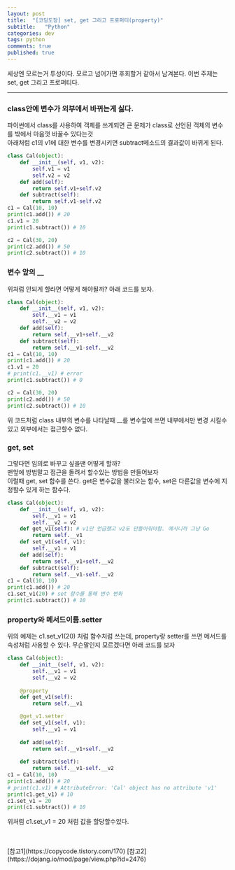 ```yaml
---
layout: post
title:  "[코딩도장] set, get 그리고 프로퍼티(property)"
subtitle:   "Python"
categories: dev
tags: python
comments: true
published: true
---
```


세상엔 모르는거 투성이다. 모르고 넘어가면 후회할거 같아서 남겨본다. 이번 주제는 set, get 그리고 프로퍼티다.

---

### class안에 변수가 외부에서 바뀌는게 싫다.
파이썬에서 class를 사용하여 객체를 쓰게되면 큰 문제가 class로 선언된 객체의 변수를 밖에서 마음껏 바꿀수 있다는것  
아래처럼 c1의 v1에 대한 변수를 변경시키면 subtract메소드의 결과값이 바뀌게 된다.

```python
class Cal(object):
    def __init__(self, v1, v2):
        self.v1 = v1
        self.v2 = v2
    def add(self):
        return self.v1+self.v2
    def subtract(self):
        return self.v1-self.v2
c1 = Cal(10, 10)
print(c1.add()) # 20
c1.v1 = 20
print(c1.subtract()) # 10

c2 = Cal(30, 20)
print(c2.add()) # 50
print(c2.subtract()) # 10
```

### 변수 앞의 __
위처럼 안되게 할라면 어떻게 해야될까? 아래 코드를 보자.

```python
class Cal(object):
    def __init__(self, v1, v2):
        self.__v1 = v1
        self.__v2 = v2
    def add(self):
        return self.__v1+self.__v2
    def subtract(self):
        return self.__v1-self.__v2
c1 = Cal(10, 10)
print(c1.add()) # 20
c1.v1 = 20
# print(c1.__v1) # error
print(c1.subtract()) # 0

c2 = Cal(30, 20)
print(c2.add()) # 50
print(c2.subtract()) # 10
```

위 코드처럼 class 내부의 변수를 나타날때 __를 변수앞에 쓰면 내부에서만 변경 시킬수 있고 외부에서는 접근할수 없다.  

### get, set
그렇다면 임의로 바꾸고 싶을땐 어떻게 할까?  
맨앞에 방법말고 접근을 돌려서 할수있는 방법을 만들어보자  
이럴때 get, set 함수를 쓴다. get은 변수값을 불러오는 함수, set은 다른값을 변수에 지정할수 있게 하는 함수다.

```python
class Cal(object):
    def __init__(self, v1, v2):
        self.__v1 = v1
        self.__v2 = v2
    def get_v1(self): # v1만 언급했고 v2도 만들어줘야함. 예시니까 그냥 Go
        return self.__v1
    def set_v1(self, v1):
        self.__v1 = v1
    def add(self):
        return self.__v1+self.__v2
    def subtract(self):
        return self.__v1-self.__v2
c1 = Cal(10, 10)
print(c1.add()) # 20
c1.set_v1(20) # set 함수를 통해 변수 변화
print(c1.subtract()) # 10
```

### property와 메서드이름.setter
위의 예제는 c1.set_v1(20) 처럼 함수처럼 쓰는데, property랑 setter를 쓰면 메서드를 속성처럼 사용할 수 있다. 무슨말인지 모르겠다면 아래 코드를 보자
```python
class Cal(object):
    def __init__(self, v1, v2):
        self.__v1 = v1
        self.__v2 = v2
    
    @property
    def get_v1(self):
        return self.__v1

    @get_v1.setter
    def set_v1(self, v1):
        self.__v1 = v1
    
    def add(self):
        return self.__v1+self.__v2
    
    def subtract(self):
        return self.__v1-self.__v2
c1 = Cal(10, 10)
print(c1.add()) # 20
# print(c1.v1) # AttributeError: 'Cal' object has no attribute 'v1'
print(c1.get_v1) # 10
c1.set_v1 = 20
print(c1.subtract()) # 10
```
위처럼 c1.set_v1 = 20 처럼 값을 할당할수있다.

<br>
<br>
[참고1](https://copycode.tistory.com/170)  
[참고2](https://dojang.io/mod/page/view.php?id=2476)